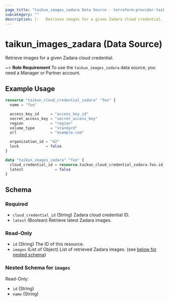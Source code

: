 ```yaml
---
page_title: "taikun_images_zadara Data Source - terraform-provider-taikun"
subcategory: ""
description: |-   Retrieve images for a given Zadara cloud credential.
---
```


# taikun_images_zadara (Data Source)

Retrieve images for a given Zadara cloud credential.

~> **Role Requirement** To use the `taikun_images_zadara` data source, you need a Manager or Partner account.

## Example Usage

```terraform
resource "taikun_cloud_credential_zadara" "foo" {
  name = "foo"

  access_key_id     = "access_key_id"
  secret_access_key = "secret_access_key"
  region            = "region"
  volume_type       = "standard"
  url               = "example.com"

  organization_id = "42"
  lock            = false
}

data "taikun_images_zadara" "foo" {
  cloud_credential_id = resource.taikun_cloud_credential_zadara.foo.id
  latest              = false
}
```

<!-- schema generated by tfplugindocs -->
## Schema

### Required

- `cloud_credential_id` (String) Zadara cloud credential ID.
- `latest` (Boolean) Retrieve latest Zadara images.

### Read-Only

- `id` (String) The ID of this resource.
- `images` (List of Object) List of retrieved Zadara images. (see [below for nested schema](#nestedatt--images))

<a id="nestedatt--images"></a>
### Nested Schema for `images`

Read-Only:

- `id` (String)
- `name` (String)


